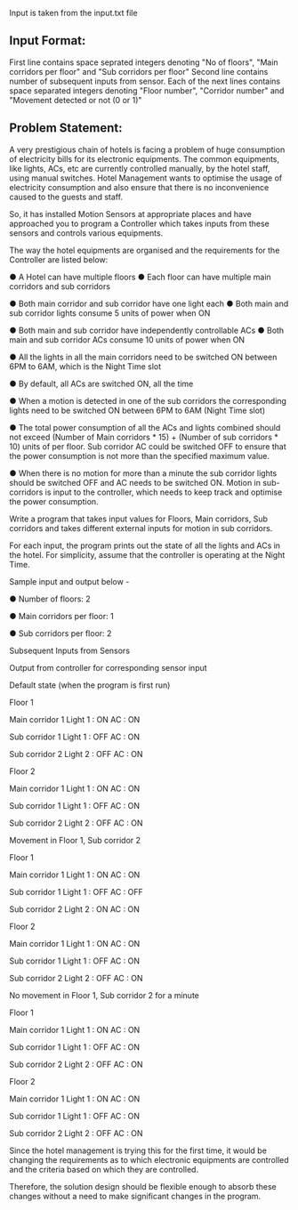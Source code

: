 
Input is taken from the input.txt file

Input Format:
-------------
First line contains space seprated integers denoting "No of floors", "Main corridors per floor" and "Sub corridors per floor"
Second line contains number of subsequent inputs from sensor. 
Each of the next lines contains space separated integers denoting "Floor number", "Corridor number" and "Movement detected or not (0 or 1)"

Problem Statement:
------------------
A very prestigious chain of hotels is facing a problem of huge consumption of electricity bills for its electronic equipments. 
The common equipments, like lights, ACs, etc are currently controlled manually, by the hotel staff, using manual switches. 
Hotel Management wants to optimise the usage of electricity consumption and also ensure that there is no inconvenience caused to the guests and staff. 

So, it has installed Motion Sensors at appropriate places and have approached you to program a Controller which takes inputs from these sensors and controls various equipments. 
 
The way the hotel equipments are organised and the requirements for the Controller are listed below: 

● A Hotel can have multiple floors ● Each floor can have multiple main corridors and sub corridors 

● Both main corridor and sub corridor have one light each ● Both main and sub corridor lights consume 5 units of power when ON 

● Both main and sub corridor have independently controllable ACs ● Both main and sub corridor ACs consume 10 units of power when ON 

● All the lights in all the main corridors need to be switched ON between 6PM to 6AM, which is the Night Time slot 

● By default, all ACs are switched ON, all the time 

● When a motion is detected in one of the sub corridors the corresponding lights need to be switched ON between 6PM to 6AM (Night Time slot) 

● The total power consumption of all the ACs and lights combined should not exceed (Number of Main corridors * 15) + (Number of sub corridors * 10) units of per floor. Sub corridor AC could be switched OFF to ensure that the power consumption is not more than the specified maximum value.

● When there is no motion for more than a minute the sub corridor lights should be switched OFF and AC needs to be switched ON.
Motion in sub-corridors is input to the controller, which needs to keep track and optimise the power consumption. 

 
Write a program that takes input values for Floors, Main corridors, Sub corridors and takes  different external inputs for motion in sub corridors. 

For each input, the program prints out the state of all the lights and ACs in the hotel. For simplicity, assume that the controller is operating at the Night Time.    

Sample input and output below - 

● Number of floors: 2 

● Main corridors per floor: 1 

● Sub corridors per floor: 2 

 
Subsequent Inputs from Sensors 

Output from controller for corresponding sensor input 

Default state (when the program is first run) 

Floor 1

Main corridor 1 Light 1 : ON AC : ON 

Sub corridor 1 Light 1 : OFF AC : ON 

Sub corridor 2 Light 2 : OFF AC : ON 

Floor 2 

Main corridor 1 Light 1 : ON AC : ON 

Sub corridor 1 Light 1 : OFF AC : ON 

Sub corridor 2 Light 2 : OFF AC : ON 


Movement in Floor 1, Sub corridor 2 

Floor 1 

Main corridor 1 Light 1 : ON AC : ON 

Sub corridor 1 Light 1 : OFF AC : OFF 

Sub corridor 2 Light 2 : ON AC : ON 

Floor 2 

Main corridor 1 Light 1 : ON AC : ON 

Sub corridor 1 Light 1 : OFF AC : ON 

Sub corridor 2 Light 2 : OFF AC : ON 


No movement in Floor 1, Sub corridor 2 for a minute 

Floor 1 

Main corridor 1 Light 1 : ON AC : ON 

Sub corridor 1 Light 1 : OFF AC : ON 

Sub corridor 2 Light 2 : OFF AC : ON 

Floor 2 

Main corridor 1 Light 1 : ON AC : ON 

Sub corridor 1 Light 1 : OFF AC : ON 

Sub corridor 2 Light 2 : OFF AC : ON 

 
Since the hotel management is trying this for the first time, it would be changing the requirements as to ​which electronic equipments are controlled and the ​criteria based on which they are controlled. 

Therefore, the solution design should be flexible enough to absorb these changes without a need to make significant changes in the program.

